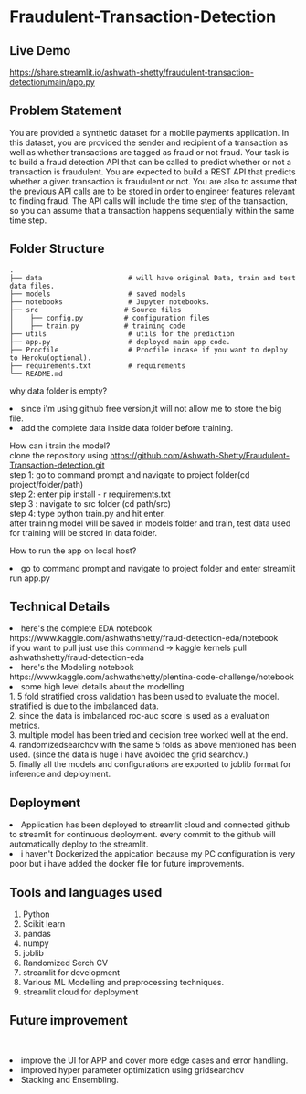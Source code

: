 # Fraudulent-Transaction-Detection
## Live Demo
https://share.streamlit.io/ashwath-shetty/fraudulent-transaction-detection/main/app.py

## Problem Statement
You are provided a synthetic dataset for a mobile payments application. In this dataset, you are
provided the sender and recipient of a transaction as well as whether transactions are tagged as
fraud or not fraud. Your task is to build a fraud detection API that can be called to predict
whether or not a transaction is fraudulent.
You are expected to build a REST API that predicts whether a given transaction is fraudulent or
not. You are also to assume that the previous API calls are to be stored in order to engineer
features relevant to finding fraud. The API calls will include the time step of the transaction, so
you can assume that a transaction happens sequentially within the same time step.

## Folder Structure

    .
    ├── data                     # will have original Data, train and test data files.
    ├── models                   # saved models
    ├── notebooks                # Jupyter notebooks.
    ├── src                     # Source files 
    │    ├── config.py          # configuration files
    │    ├── train.py           # training code
    ├── utils                    # utils for the prediction
    ├── app.py                   # deployed main app code.
    ├── Procfile                 # Procfile incase if you want to deploy to Heroku(optional).
    ├── requirements.txt         # requirements
    └── README.md

why data folder is empty?
<br><li>since i'm using github free version,it will not allow me to store the big file. 
    <br><li> add the complete data inside data folder before training.
        

How can i train the model?
<br> clone the repository using https://github.com/Ashwath-Shetty/Fraudulent-Transaction-detection.git 
<br>step 1: go to command prompt and navigate to project folder(cd project/folder/path)
<br>step 2: enter pip install - r requirements.txt
<br>step 3 : navigate to src folder (cd path/src)
<br>step 4: type python train.py and hit enter.
<br>after training model will be saved in models folder and train, test data used for training will be stored in data folder.

How to run the app on local host?
<br><li>go to command prompt and navigate to project folder and enter streamlit run app.py
    
## Technical Details
<li>here's the complete EDA notebook
<br>https://www.kaggle.com/ashwathshetty/fraud-detection-eda/notebook
 <br>if you want to pull just use this command -> kaggle kernels pull ashwathshetty/fraud-detection-eda
<li> here's the Modeling notebook
    <br>https://www.kaggle.com/ashwathshetty/plentina-code-challenge/notebook
<li> some high level details about the modelling
    <br>1. 5 fold stratified cross validation has been used to evaluate the model. stratified is due to the imbalanced data.
    <br>2. since the data is imbalanced roc-auc score is used as a evaluation metrics.
    <br>3. multiple model has been tried and decision tree worked well at the end.
    <br>4. randomizedsearchcv with the same 5 folds as above mentioned has been used. (since the data is huge i have avoided the grid searchcv.)
    <br>5. finally all the models and configurations are exported to joblib format for inference and deployment.
        
## Deployment
<li>Application has been deployed to streamlit cloud and connected github to streamlit for continuous deployment. every commit to the github will automatically deploy to the streamlit.
<br><li>i haven't Dockerized the appication because my PC configuration is very poor but i have added the docker file for future improvements.

## Tools and languages used
1. Python
2. Scikit learn
3. pandas
4. numpy
5. joblib
6. Randomized Serch CV
7. streamlit for development
8. Various ML Modelling and preprocessing techniques.
9. streamlit cloud for deployment
## Future improvement
<br><li>improve the UI for APP and cover more edge cases and error handling.
<br><li>improved hyper parameter optimization using gridsearchcv
<br><li>Stacking and Ensembling.
